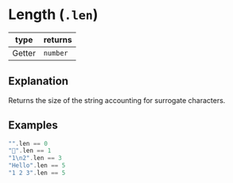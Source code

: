 # Length (`.len`)

| type | returns |
| ---- | ------- |
| Getter | `number` |

## Explanation
Returns the size of the string accounting for surrogate characters.

## Examples

```swift
"".len == 0
"🐐".len == 1
"1\n2".len == 3
"Hello".len == 5
"1 2 3".len == 5
```
